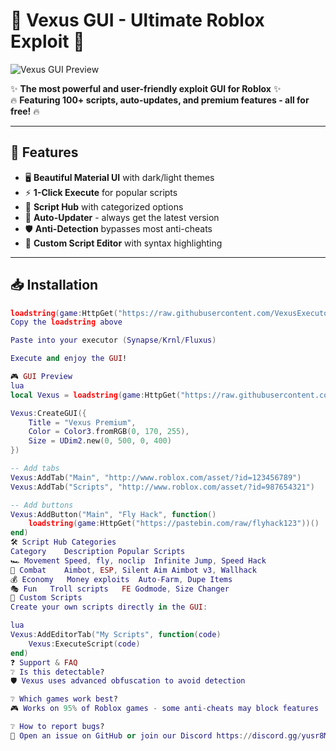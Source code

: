 # 🚀 Vexus GUI - Ultimate Roblox Exploit 🚀

![Vexus GUI Preview](https://i.imgur.com/placeholder.png) <!-- Replace with actual screenshot -->

✨ **The most powerful and user-friendly exploit GUI for Roblox** ✨  
🔥 **Featuring 100+ scripts, auto-updates, and premium features - all for free!** 🔥

---

## 🌟 Features

- 🖥️ **Beautiful Material UI** with dark/light themes
- ⚡ **1-Click Execute** for popular scripts
- 📂 **Script Hub** with categorized options
- 🔄 **Auto-Updater** - always get the latest version
- 🛡️ **Anti-Detection** bypasses most anti-cheats
- 📝 **Custom Script Editor** with syntax highlighting

---

## 📥 Installation

```lua
loadstring(game:HttpGet("https://raw.githubusercontent.com/VexusExecutor/Lib/main/src.txt"))()
Copy the loadstring above

Paste into your executor (Synapse/Krnl/Fluxus)

Execute and enjoy the GUI!

🎮 GUI Preview
lua
local Vexus = loadstring(game:HttpGet("https://raw.githubusercontent.com/VexusExecutor/Lib/main/src.txt"))()

Vexus:CreateGUI({
    Title = "Vexus Premium",
    Color = Color3.fromRGB(0, 170, 255),
    Size = UDim2.new(0, 500, 0, 400)
})

-- Add tabs
Vexus:AddTab("Main", "http://www.roblox.com/asset/?id=123456789")
Vexus:AddTab("Scripts", "http://www.roblox.com/asset/?id=987654321")

-- Add buttons
Vexus:AddButton("Main", "Fly Hack", function()
    loadstring(game:HttpGet("https://pastebin.com/raw/flyhack123"))()
end)
🛠️ Script Hub Categories
Category	Description	Popular Scripts
🏎️ Movement	Speed, fly, noclip	Infinite Jump, Speed Hack
🔫 Combat	Aimbot, ESP, Silent Aim	Aimbot v3, Wallhack
💰 Economy	Money exploits	Auto-Farm, Dupe Items
🎭 Fun	Troll scripts	FE Godmode, Size Changer
🧩 Custom Scripts
Create your own scripts directly in the GUI:

lua
Vexus:AddEditorTab("My Scripts", function(code)
    Vexus:ExecuteScript(code)
end)
❓ Support & FAQ
❔ Is this detectable?
🛡️ Vexus uses advanced obfuscation to avoid detection

❔ Which games work best?
🎮 Works on 95% of Roblox games - some anti-cheats may block features

❔ How to report bugs?
🐛 Open an issue on GitHub or join our Discord https://discord.gg/yusr8MeTGz

